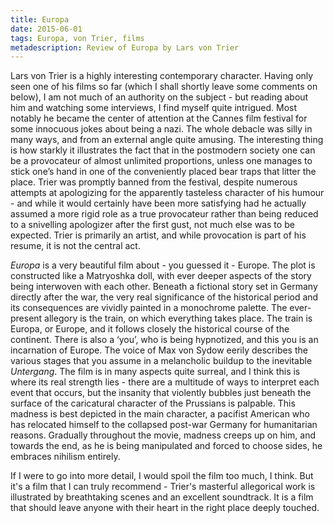 ```yaml
---
title: Europa
date: 2015-06-01
tags: Europa, von Trier, films
metadescription: Review of Europa by Lars von Trier
---
```


Lars von Trier is a highly interesting contemporary character. Having only seen one of his films so far (which I shall shortly leave some comments on below), I am not much of an authority on the subject - but reading about him and watching some interviews, I find myself quite intrigued. Most notably he became the center of attention at the Cannes film festival for some innocuous jokes about being a nazi. The whole debacle was silly in many ways, and from an external angle quite amusing. The interesting thing is how starkly it illustrates the fact that in the postmodern society one can be a provocateur of almost unlimited proportions, unless one manages to stick one’s hand in one of the conveniently placed bear traps that litter the place. Trier was promptly banned from the festival, despite numerous attempts at apologizing for the apparently tasteless character of his humour - and while it would certainly have been more satisfying had he actually assumed a more rigid role as a true provocateur rather than being reduced to a snivelling apologizer after the first gust, not much else was to be expected. Trier is primarily an artist, and while provocation is part of his resume, it is not the central act.

*Europa* is a very beautiful film about - you guessed it - Europe. The plot is constructed like a Matryoshka doll, with ever deeper aspects of the story being interwoven with each other. Beneath a fictional story set in Germany directly after the war, the very real significance of the historical period and its consequences are vividly painted in a monochrome palette. The ever-present allegory is the train, on which everything takes place. The train is Europa, or Europe, and it follows closely the historical course of the continent. There is also a ‘you’, who is being hypnotized, and this you is an incarnation of Europe. The voice of Max von Sydow eerily describes the various stages that you assume in a melancholic buildup to the inevitable *Untergang*. The film is in many aspects quite surreal, and I think this is where its real strength lies - there are a multitude of ways to interpret each event that occurs, but the insanity that violently bubbles just beneath the surface of the caricatural character of the Prussians is palpable. This madness is best depicted in the main character, a pacifist American who has relocated himself to the collapsed post-war Germany for humanitarian reasons. Gradually throughout the movie, madness creeps up on him, and towards the end, as he is being manipulated and forced to choose sides, he embraces nihilism entirely.

If I were to go into more detail, I would spoil the film too much, I think. But it's a film that I can truly recommend - Trier's masterful allegorical work is illustrated by breathtaking scenes and an excellent soundtrack. It is a film that should leave anyone with their heart in the right place deeply touched.
